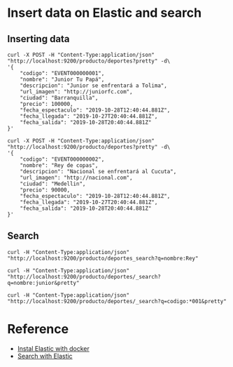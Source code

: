
# Insert data on Elastic and search

## Inserting data

```
curl -X POST -H "Content-Type:application/json" "http://localhost:9200/producto/deportes?pretty" -d\
'{
	"codigo": "EVENT000000001",
	"nombre": "Junior Tu Papá",
	"descripcion": "Junior se enfrentará a Tolima",
	"url_imagen": "http://juniorfc.com",
	"ciudad": "Barranquilla",
	"precio": 100000,
	"fecha_espectaculo": "2019-10-28T12:40:44.881Z",
	"fecha_llegada": "2019-10-27T20:40:44.881Z",
	"fecha_salida": "2019-10-28T20:40:44.881Z"
}'
```


```
curl -X POST -H "Content-Type:application/json" "http://localhost:9200/producto/deportes?pretty" -d\
'{
	"codigo": "EVENT000000002",
	"nombre": "Rey de copas",
	"descripcion": "Nacional se enfrentará al Cucuta",
	"url_imagen": "http://nacional.com",
	"ciudad": "Medellin",
	"precio": 90000,
	"fecha_espectaculo": "2019-10-28T12:40:44.881Z",
	"fecha_llegada": "2019-10-27T20:40:44.881Z",
	"fecha_salida": "2019-10-28T20:40:44.881Z"
}'
```
## Search

```
curl -H "Content-Type:application/json" "http://localhost:9200/producto/deportes_search?q=nombre:Rey"
```


```
curl -H "Content-Type:application/json" "http://localhost:9200/producto/deportes/_search?q=nombre:junior&pretty"
```

```
curl -H "Content-Type:application/json" "http://localhost:9200/producto/deportes/_search?q=codigo:*001&pretty"
```

# Reference

- [Instal Elastic with docker](https://www.elastic.co/guide/en/elastic-stack-get-started/current/get-started-docker.html#get-started-docker-tls)
- [Search with Elastic](https://www.elastic.co/guide/en/elasticsearch/reference/current/search-search.html)
